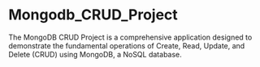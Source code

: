 # Mongodb_CRUD_Project
 The MongoDB CRUD Project is a comprehensive application designed to demonstrate the fundamental operations of Create, Read, Update, and Delete (CRUD) using MongoDB, a NoSQL database.
